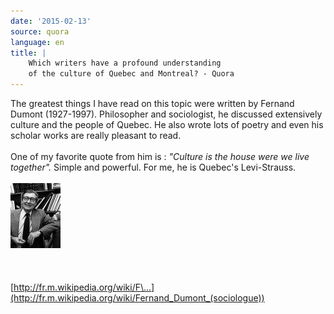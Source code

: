 ```yaml
---
date: '2015-02-13'
source: quora
language: en
title: |
    Which writers have a profound understanding
    of the culture of Quebec and Montreal? - Quora
---
```


The greatest things I have read on this topic were written by Fernand
Dumont (1927-1997). Philosopher and sociologist, he discussed
extensively culture and the people of Quebec. He also wrote lots of
poetry and even his scholar works are really pleasant to read.\
\
One of my favorite quote from him is : *\"Culture is the house were we
live together\".* Simple and powerful. For me, he is Quebec\'s
Levi-Strauss.\
\
![](./img/main-qimg-423707f7b58fadbaeea6c0da22a2c5d0-c.png)​\
​\
\
\
[http://fr.m.wikipedia.org/wiki/F\...](http://fr.m.wikipedia.org/wiki/Fernand_Dumont_(sociologue))
